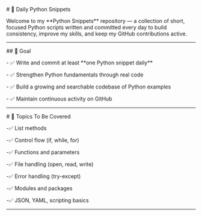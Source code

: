 \# 🐍 Daily Python Snippets



Welcome to my \*\*Python Snippets\*\* repository — a collection of short, focused Python scripts written and committed every day to build consistency, improve my skills, and keep my GitHub contributions active.



---



\## 🎯 Goal



\- ✅ Write and commit at least \*\*one Python snippet daily\*\*

\- ✅ Strengthen Python fundamentals through real code

\- ✅ Build a growing and searchable codebase of Python examples

\- ✅ Maintain continuous activity on GitHub



---



\# 📌 Topics To Be Covered



\-✅ List methods

\-✅ Control flow (if, while, for)

\-✅ Functions and parameters

\-✅ File handling (open, read, write)

\-✅ Error handling (try-except)

\-✅ Modules and packages

\-✅ JSON, YAML, scripting basics



---









